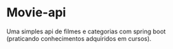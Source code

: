 # Movie-api
Uma simples api de filmes e categorias com spring boot <br>
(praticando conhecimentos adquiridos em cursos).
